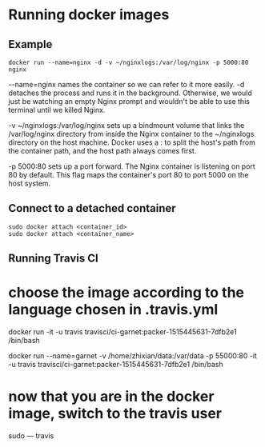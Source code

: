 # Running docker images

## Example

```
docker run --name=nginx -d -v ~/nginxlogs:/var/log/nginx -p 5000:80 nginx
```

--name=nginx                    names the container so we can refer to it more easily.
-d                              detaches the process and runs it in the background. 
                                Otherwise, we would just be watching an empty Nginx prompt and wouldn't be able to use this terminal until we killed Nginx.

-v ~/nginxlogs:/var/log/nginx   sets up a bindmount volume that links the /var/log/nginx directory from inside the Nginx container 
                                to the ~/nginxlogs directory on the host machine. 
                                Docker uses a : to split the host's path from the container path, and the host path always comes first.

-p 5000:80                      sets up a port forward. 
                                The Nginx container is listening on port 80 by default. 
                                This flag maps the container's port 80 to port 5000 on the host system.




## Connect to a detached container

```
sudo docker attach <container_id>
sudo docker attach <container_name>
```

## Running Travis CI

# choose the image according to the language chosen in .travis.yml
docker run -it -u travis travisci/ci-garnet:packer-1515445631-7dfb2e1 /bin/bash

docker run --name=garnet -v /home/zhixian/data:/var/data -p 55000:80 -it -u travis travisci/ci-garnet:packer-1515445631-7dfb2e1 /bin/bash

# now that you are in the docker image, switch to the travis user
sudo — travis




